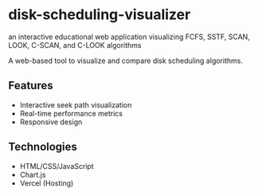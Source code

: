 # disk-scheduling-visualizer
an interactive educational web application visualizing FCFS, SSTF, SCAN, LOOK, C-SCAN, and C-LOOK algorithms

A web-based tool to visualize and compare disk scheduling algorithms.

## Features
- Interactive seek path visualization
- Real-time performance metrics
- Responsive design

## Technologies
- HTML/CSS/JavaScript
- Chart.js
- Vercel (Hosting)
